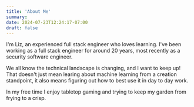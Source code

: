 ```yaml
---
title: 'About Me'
summary: 
date: 2024-07-23T12:24:17-07:00
draft: false
---
```

I'm Liz, an experienced full stack engineer who loves learning. I've been working as a full stack engineer for around 20 years, most recently as a security software engineer.

We all know the technical landscape is changing, and I want to keep up! That doesn't just mean learing about machine learning from a creation standpoint, it also means figuring out how to best use it in day to day work.

In my free time I enjoy tabletop gaming and trying to keep my garden from frying to a crisp.